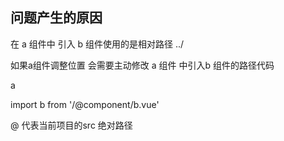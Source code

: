 ## 问题产生的原因

在 a 组件中 引入 b 组件使用的是相对路径 ../

如果a组件调整位置 会需要主动修改 a 组件 中引入b 组件的路径代码



a

import b from '/@component/b.vue'


@ 代表当前项目的src 绝对路径
